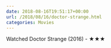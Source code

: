 ```yaml
---
date: 2018-08-16T19:51:17+00:00
url: /2018/08/16/doctor-strange.html
categories: Movies
---
```

Watched Doctor Strange (2016) - ★★★




